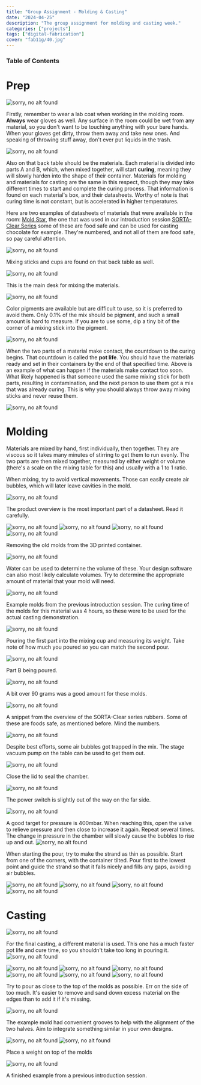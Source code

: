 ```yaml
---
title: "Group Assignment - Molding & Casting"
date: "2024-04-25"
description: "The group assignment for molding and casting week."
categories: ["projects"]
tags: ["digital-fabrication"]
cover: "fab11g/40.jpg"
---
```


### Table of Contents

# Prep


![sorry, no alt found](fab11g/01.jpg)

Firstly, remember to wear a lab coat when working in the molding room. **Always** wear gloves as well. Any surface in the room could be wet from any material, so you don't want to be touching anything with your bare hands. When your gloves get dirty, throw them away and take new ones. And speaking of throwing stuff away, don't ever put liquids in the trash.  

![sorry, no alt found](fab11g/02.jpg)

Also on that back table should be the materials. Each material is divided into parts A and B, which, when mixed together, will start **curing**, meaning they will slowly harden into the shape of their container. Materials for molding and materials for casting are the same in this respect, though they may take different times to start and complete the curing process. That information is found on each material's box, and their datasheets. Worthy of note is that curing time is not constant, but is accelerated in higher temperatures.

Here are two examples of datasheets of materials that were available in the room:
[Mold Star](https://www.smooth-on.com/tb/files/MOLD_STAR_15_16_30_TB.pdf), the one that was used in our introduction session
[SORTA-Clear Series](https://www.smooth-on.com/tb/files/SORTA_CLEAR_SERIES_TB.pdf) some of these are food safe and can be used for casting chocolate for example. They're numbered, and not all of them are food safe, so pay careful attention. 

![sorry, no alt found](fab11g/03.jpg)

Mixing sticks and cups are found on that back table as well.

![sorry, no alt found](fab11g/04.jpg)

This is the main desk for mixing the materials. 

![sorry, no alt found](fab11g/05.jpg)

Color pigments are available but are difficult to use, so it is preferred to avoid them. Only 0.1% of the mix should be pigment, and such a small amount is hard to measure. If you are to use some, dip a tiny bit of the corner of a mixing stick into the pigment. 

![sorry, no alt found](fab11g/06.jpg)

When the two parts of a material make contact, the countdown to the curing begins. That countdown is called the **pot life**. You should have the materials ready and set in their containers by the end of that specified time. Above is an example of what can happen if the materials make contact too soon. What likely happened is that someone used the same mixing stick for both parts, resulting in contamination, and the next person to use them got a mix that was already curing. This is why you should always throw away mixing sticks and never reuse them. 

![sorry, no alt found](fab11g/07.jpg)

# Molding

Materials are mixed by hand, first individually, then together. They are viscous so it takes many minutes of stirring to get them to run evenly. The two parts are then mixed together, measured by either weight or volume (there's a scale on the mixing table for this) and usually with a 1 to 1 ratio. 

When mixing, try to avoid vertical movements. Those can easily create air bubbles, which will later leave cavities in the mold. 

![sorry, no alt found](fab11g/08.jpg)

The product overview is the most important part of a datasheet. Read it carefully. 

![sorry, no alt found](fab11g/09.jpg)
![sorry, no alt found](fab11g/11.jpg)
![sorry, no alt found](fab11g/13.jpg)
![sorry, no alt found](fab11g/15.jpg)

Removing the old molds from the 3D printed container. 

![sorry, no alt found](fab11g/17.jpg)

Water can be used to determine the volume of these. Your design software can also most likely calculate volumes. Try to determine the appropriate amount of material that your mold will need. 

![sorry, no alt found](fab11g/16.jpg)

Example molds from the previous introduction session. The curing time of the molds for this material was 4 hours, so these were to be used for the actual casting demonstration.

![sorry, no alt found](fab11g/19.jpg)

Pouring the first part into the mixing cup and measuring its weight. Take note of how much you poured so you can match the second pour. 

![sorry, no alt found](fab11g/20.jpg)

Part B being poured. 

![sorry, no alt found](fab11g/21.jpg)

A bit over 90 grams was a good amount for these molds. 

![sorry, no alt found](fab11g/22.jpg)

A snippet from the overview of the SORTA-Clear series rubbers. Some of these are foods safe, as mentioned before. Mind the numbers. 

![sorry, no alt found](fab11g/23.jpg)

Despite best efforts, some air bubbles got trapped in the mix. The stage vacuum pump on the table can be used to get them out. 

![sorry, no alt found](fab11g/24.jpg)

Close the lid to seal the chamber. 

![sorry, no alt found](fab11g/25.jpg)

The power switch is slightly out of the way on the far side. 

![sorry, no alt found](fab11g/27.jpg)

A good target for pressure is 400mbar. When reaching this, open the valve to relieve pressure and then close to increase it again. Repeat several times. The change in pressure in the chamber will slowly cause the bubbles to rise up and out. 
![sorry, no alt found](fab11g/28.jpg)

When starting the pour, try to make the strand as thin as possible. Start from one of the corners, with the container tilted. Pour first to the lowest point and guide the strand so that it falls nicely and fills any gaps, avoiding air bubbles. 

![sorry, no alt found](fab11g/30.jpg)
![sorry, no alt found](fab11g/31.jpg)
![sorry, no alt found](fab11g/32.jpg)
![sorry, no alt found](fab11g/33.jpg)

# Casting 

![sorry, no alt found](fab11g/34.jpg)

For the final casting, a different material is used. This one has a much faster pot life and cure time, so you shouldn't take too long in pouring it. 
![sorry, no alt found](fab11g/35.jpg)


![sorry, no alt found](fab11g/36.jpg)
![sorry, no alt found](fab11g/37.jpg)
![sorry, no alt found](fab11g/38.jpg)
![sorry, no alt found](fab11g/39.jpg)
![sorry, no alt found](fab11g/40.jpg)
![sorry, no alt found](fab11g/41.jpg)

Try to pour as close to the top of the molds as possible. Err on the side of too much. It's easier to remove and sand down excess material on the edges than to add it if it's missing. 

![sorry, no alt found](fab11g/42.jpg)

The example mold had convenient grooves to help with the alignment of the two halves. Aim to integrate something similar in your own designs. 

![sorry, no alt found](fab11g/43.jpg)
![sorry, no alt found](fab11g/44.jpg)

Place a weight on top of the molds

![sorry, no alt found](fab11g/45.jpg)

A finished example from a previous introduction session. 
